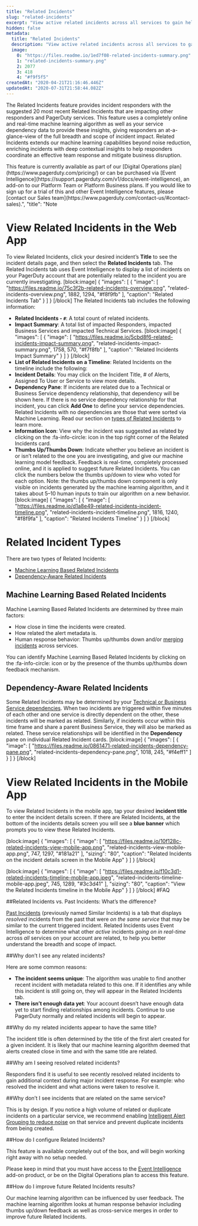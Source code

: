 ```yaml
---
title: "Related Incidents"
slug: "related-incidents"
excerpt: "View active related incidents across all services to gain helpful context during incident triage"
hidden: false
metadata: 
  title: "Related Incidents"
  description: "View active related incidents across all services to gain helpful context during incident triage"
  image: 
    0: "https://files.readme.io/1ed7f08-related-incidents-summary.png"
    1: "related-incidents-summary.png"
    2: 2077
    3: 418
    4: "#f9f5f5"
createdAt: "2020-04-21T21:16:46.446Z"
updatedAt: "2020-07-31T21:58:44.082Z"
---
```

The Related Incidents feature provides incident responders with the suggested 20 most recent Related Incidents that are impacting other responders and PagerDuty services. This feature uses a completely online and real-time machine learning algorithm as well as your service dependency data to provide these insights, giving responders an at-a-glance-view of the full breadth and scope of incident impact. Related Incidents extends our machine learning capabilities beyond noise reduction, enriching incidents with deep contextual insights to help responders coordinate an effective team response and mitigate business disruption.

<Callout type="info" title="Info">
This feature is currently available as part of our [Digital Operations plan](https://www.pagerduty.com/pricing/) or can be purchased via [Event Intelligence](https://support.pagerduty.com/v1/docs/event-intelligence), an add-on to our Platform Team or Platform Business plans. If you would like to sign up for a trial of this and other Event Intelligence features, please [contact our Sales team](https://www.pagerduty.com/contact-us/#contact-sales).",
  "title": "Note
</Callout>


# View Related Incidents in the Web App

To view Related Incidents, click your desired incident’s **Title** to see the incident details page, and then select the **Related Incidents** tab. The Related Incidents tab uses Event Intelligence to display a list of incidents on your PagerDuty account that are potentially related to the incident you are currently investigating.
[block:image]
{
  "images": [
    {
      "image": [
        "https://files.readme.io/75c3f2b-related-incidents-overview.png",
        "related-incidents-overview.png",
        1882,
        1294,
        "#f8f9fb"
      ],
      "caption": "Related Incidents Tab"
    }
  ]
}
[/block]
The Related Incidents tab includes the following information:

* **Related Incidents - `#`**: A total count of related incidents.
* **Impact Summary**: A total list of impacted Responders, impacted Business Services and impacted Technical Services.
[block:image]
{
  "images": [
    {
      "image": [
        "https://files.readme.io/5cbd8f6-related-incidents-impact-summary.png",
        "related-incidents-impact-summary.png",
        1758,
        570,
        "#f7f8fb"
      ],
      "caption": "Related Incidents Impact Summary"
    }
  ]
}
[/block]
* **List of Related Incidents on a Timeline**: Related Incidents on the timeline include the following:
* **Incident Details**: You may click on the Incident Title, # of Alerts, Assigned To User or Service to view more details. 
* **Dependency Pane**: If incidents are related due to a Technical or Business Service dependency relationship, that dependency will be shown here. If there is no service dependency relationship for that incident, you can click **Add One** to define your service dependencies. Related Incidents with no dependencies are those that were sorted via Machine Learning. Read our section on [types of Related Incidents](https://support.pagerduty.com/docs/related-incidents#service-dependency-related-incidents) to learn more.
* **Information Icon**: View why the incident was suggested as related by clicking on the :fa-info-circle: icon in the top right corner of the Related Incidents card.
* **Thumbs Up/Thumbs Down**: Indicate whether you believe an incident is or isn’t related to the one you are investigating, and give our machine learning model feedback. Feedback is real-time, completely processed online, and it is applied to suggest future Related Incidents. You can click the numbers below the thumbs up/down to view who voted for each option. Note: the thumbs up/thumbs down component is only visible on incidents generated by the machine learning algorithm, and it takes about 5–10 human inputs to train our algorithm on a new behavior.
[block:image]
{
  "images": [
    {
      "image": [
        "https://files.readme.io/d1a8e49-related-incidents-incident-timeline.png",
        "related-incidents-incident-timeline.png",
        1816,
        1240,
        "#f8f9fa"
      ],
      "caption": "Related Incidents Timeline"
    }
  ]
}
[/block]
# Related Incident Types

There are two types of Related Incidents: 

* [Machine Learning Based Related Incidents](https://support.pagerduty.com/docs/related-incidents#machine-learning-based-related-incidents)
* [Dependency-Aware Related Incidents](https://support.pagerduty.com/docs/related-incidents#dependency-aware-related-incidents)

## Machine Learning Based Related Incidents

Machine Learning Based Related Incidents are determined by three main factors:

* How close in time the incidents were created.
* How related the alert metadata is.
* Human response behavior: Thumbs up/thumbs down and/or [merging incidents](https://support.pagerduty.com/docs/editing-incidents#merging-incidents) across services.

You can identify Machine Learning Based Related Incidents by clicking on the :fa-info-circle: icon or by the presence of the thumbs up/thumbs down feedback mechanism.

## Dependency-Aware Related Incidents

Some Related Incidents may be determined by your [Technical or Business Service dependencies](https://support.pagerduty.com/docs/service-profile#service-dependencies). When two incidents are triggered within five minutes of each other and one service is directly dependent on the other, these incidents will be marked as related. Similarly, if incidents occur within this time frame and share a parent Business Service, they will also be marked as related. These service relationships will be identified in the **Dependency** pane on individual Related Incident cards.
[block:image]
{
  "images": [
    {
      "image": [
        "https://files.readme.io/0861471-related-incidents-dependency-pane.png",
        "related-incidents-dependency-pane.png",
        1018,
        245,
        "#f4eff1"
      ]
    }
  ]
}
[/block]
# View Related Incidents in the Mobile App
To view Related Incidents in the mobile app, tap your desired **incident title** to enter the incident details screen. If there are Related Incidents, at the bottom of the incidents details screen you will see a **blue banner** which prompts you to view these Related Incidents.



[block:image]
{
  "images": [
    {
      "image": [
        "https://files.readme.io/10f128c-related-incidents-view-mobile-app.png",
        "related-incidents-view-mobile-app.png",
        747,
        1297,
        "#181a21"
      ],
      "sizing": "80",
      "caption": "Related Incidents on the incident details screen in the Mobile App"
    }
  ]
}
[/block]

[block:image]
{
  "images": [
    {
      "image": [
        "https://files.readme.io/f10c3d1-related-incidents-timeline-mobile-app.jpeg",
        "related-incidents-timeline-mobile-app.jpeg",
        745,
        1289,
        "#3c3d41"
      ],
      "sizing": "80",
      "caption": "View the Related Incidents timeline in the Mobile App"
    }
  ]
}
[/block]
#FAQ

##Related Incidents vs. Past Incidents: What’s the difference?

[Past Incidents](https://support.pagerduty.com/docs/similar-incidents) (previously named Similar Incidents) is a tab that displays *resolved* incidents from the past that were *on the same service* that may be similar to the current triggered incident. Related Incidents uses Event Intelligence to determine  what other *active* incidents *going on in real-time* across *all* services on your account are related, to help you better understand the breadth and scope of impact.

##Why don’t I see any related incidents? 

Here are some common reasons:
* **The incident seems unique**: The algorithm was unable to find another recent incident with metadata related to this one. If it identifies any while this incident is still going on, they will appear in the Related Incidents tab.
* **There isn’t enough data yet**: Your account doesn’t have enough data yet to start finding relationships among incidents. Continue to use PagerDuty normally and related incidents will begin to appear.

##Why do my related incidents appear to have the same title?

The incident title is often determined by the title of the first alert created for a given incident. It is likely that our machine learning algorithm deemed that alerts created close in time and with the same title are related.

##Why am I seeing resolved related incidents?

Responders find it is useful to see recently resolved related incidents to gain additional context during major incident response. For example: who resolved the incident and what actions were taken to resolve it. 

##Why don’t I see incidents that are related on the same service?

This is by design. If you notice a high volume of related or duplicate incidents on a particular service, we recommend enabling [Intelligent Alert Grouping to reduce noise](https://support.pagerduty.com/docs/intelligent-alert-grouping#section-recommended-services) on that service and prevent duplicate incidents from being created. 

##How do I configure Related Incidents?

This feature is available completely out of the box, and will begin working right away with no setup needed.

Please keep in mind that you must have access to the [Event Intelligence](https://support.pagerduty.com/docs/event-intelligence) add-on product, or be on the Digital Operations plan to access this feature.

##How do I improve future Related Incidents results?

Our machine learning algorithm can be influenced by user feedback. The machine learning algorithm looks at human response behavior including thumbs up/down feedback as well as cross-service merges in order to improve future Related Incidents.